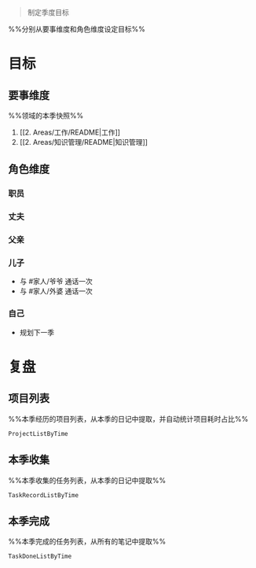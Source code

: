 > 制定季度目标

%%分别从要事维度和角色维度设定目标%%

# 目标

## 要事维度
%%领域的本季快照%%
1. [[2. Areas/工作/README|工作]]
2. [[2. Areas/知识管理/README|知识管理]]

## 角色维度
### 职员
### 丈夫
### 父亲
### 儿子
- 与 #家人/爷爷 通话一次
- 与 #家人/外婆 通话一次
### 自己
- 规划下一季

# 复盘
## 项目列表
%%本季经历的项目列表，从本季的日记中提取，并自动统计项目耗时占比%%
```periodic-para
ProjectListByTime
```
## 本季收集
%%本季收集的任务列表，从本季的日记中提取%%
```periodic-para
TaskRecordListByTime
```

## 本季完成
%%本季完成的任务列表，从所有的笔记中提取%%
```periodic-para
TaskDoneListByTime
```
